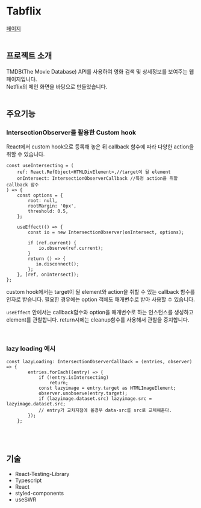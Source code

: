 # Tabflix


[페이지](https://tab-flix.vercel.app/)
<br/><br/>
## 프로젝트 소개

TMDB(The Movie Database) API를 사용하여 영화 검색 및 상세정보를 보여주는 웹페이지입니다.   
Netflix의 메인 화면을 바탕으로 만들었습니다.
<br/><br/>


## 주요기능

### IntersectionObserver를 활용한 Custom hook
React에서 custom hook으로 등록해 놓은 뒤 callback 함수에 따라 다양한 action을 취할 수 있습니다.
```
const useIntersecting = (
    ref: React.RefObject<HTMLDivElement>,//target이 될 element
    onIntersect: IntersectionObserverCallback //특정 action을 취할 callback 함수
) => {
    const options = {
        root: null,
        rootMargin: '0px',
        threshold: 0.5,
    };

    useEffect(() => {
        const io = new IntersectionObserver(onIntersect, options);

        if (ref.current) {
            io.observe(ref.current);
        }
        return () => {
           io.disconnect();
        };
    }, [ref, onIntersect]);
};
```
custom hook에서는 target이 될 element와 action을 취할 수 있는 callback 함수를 인자로 받습니다. 
필요한 경우에는 option 객체도 매개변수로 받아 사용할 수 있습니다.

`useEffect` 안에서는 callback함수와 option을 매개변수로 하는 인스턴스를 생성하고 element를 관찰합니다.
return시에는 cleanup함수를 사용해서 관찰을 중지합니다.

<br>

### lazy loading 예시

```
const lazyLoading: IntersectionObserverCallback = (entries, observer) => {
        entries.forEach((entry) => {
            if (!entry.isIntersecting)
                return;
            const lazyimage = entry.target as HTMLImageElement;
            observer.unobserve(entry.target);
            if (lazyimage.dataset.src) lazyimage.src = lazyimage.dataset.src; 
            // entry가 교차지점에 올경우 data-src를 src로 교체해준다.
        });
    };
```

<br/><br/>
## 기술

- React-Testing-Library
- Typescript
- React
- styled-components
- useSWR












